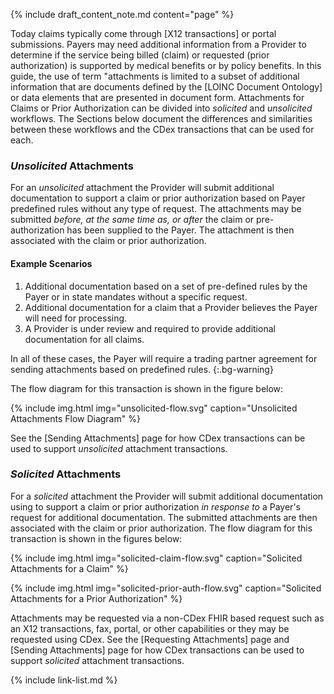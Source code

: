 {% include draft_content_note.md  content="page" %}

Today claims typically come through [X12 transactions] or portal submissions. Payers may need additional information from a Provider to determine if the service being billed (claim) or requested (prior authorization) is supported by medical benefits or by policy benefits.<span class="bg-success" markdown="1"> In this guide, the use of term "attachments is limited to a subset of additional information that are documents defined by the [LOINC Document Ontology] or data elements that are presented in document form.</span><!-- new-content -->  Attachments for Claims or Prior Authorization can be divided into *solicited* and *unsolicited* workflows. The Sections below document the differences and similarities between these workflows and the CDex transactions that can be used for each. 

### *Unsolicited* Attachments

For an *unsolicited* attachment the Provider will submit additional documentation to support a claim or prior authorization based on Payer predefined rules without any type of request.  <span class="bg-success" markdown="1">The attachments may be submitted *before, at the same time as, or after* the claim or pre-authorization has been supplied to the Payer.</span><!-- new-content --> The attachment is then associated with the claim or prior authorization. 

#### Example Scenarios

1.	Additional documentation based on a set of pre-defined rules by the Payer or in state mandates without a specific request.
2.	Additional documentation for a claim that a Provider believes the Payer will need for processing.
3.	A Provider is under review and required to provide additional documentation for all claims.


In all of these cases, the Payer will require a trading partner agreement for sending attachments based on predefined rules.
{:.bg-warning}


The flow diagram for this transaction is shown in the figure below:


{% include img.html img="unsolicited-flow.svg" caption="Unsolicited Attachments Flow Diagram" %}


See the [Sending Attachments] page for how CDex transactions can be used to support  *unsolicited* attachment transactions.



### *Solicited* Attachments

For a *solicited* attachment the Provider will submit additional documentation using to support a claim or prior authorization *in response to*  a Payer's request for additional documentation.  The submitted attachments are then associated with the claim or prior authorization. The flow diagram for this transaction is shown in the figures below:


{% include img.html img="solicited-claim-flow.svg" caption="Solicited Attachments for a Claim" %}


{% include img.html img="solicited-prior-auth-flow.svg" caption="Solicited Attachments for a Prior Authorization" %}

Attachments may be requested via a non-CDex FHIR based request such as an X12 transactions, fax, portal, or other capabilities or they may be requested using CDex. See the [Requesting Attachments] page and [Sending Attachments] page for how CDex transactions can be used to support  *solicited* attachment transactions.

{% include link-list.md %}